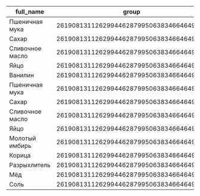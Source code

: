 | full_name | group | id | name | range |
| --- | --- | --- | --- | --- |
| Пшеничная мука | 261908131126299446287995063834664649530 | 261984365811149434177438050854977553210 |  | 261984365731921271662792877617944085306 |
| Сахар | 261908131126299446287995063834664649530 | 261984365969605759203689312005499536186 |  | 261984365890377596692115593714332746554 |
| Сливочное масло | 261908131126299446287995063834664649530 | 261984366128062084234598421070629454650 |  | 261984366048833921719977173206616392506 |
| Яйцо | 261908131126299446287995063834664649530 | 261984366286518409260304465191262896954 |  | 261984366207290246747746991856492364602 |
| Ванилин | 261908131126299446287995063834664649530 | 261984366444974734291572736326675612474 |  | 261984366365746571776707449657854411578 |
| Пшеничная мука | 261908131126299446287995063834664649530 | 261984366603431059318043266484055196474 |  | 261984366524202896805923205263093023546 |
| Сахар | 261908131126299446287995063834664649530 | 261985158330459064363785454210347320122 |  | 261984366682659221831444601799004275514 |
| Сливочное масло | 261908131126299446287995063834664649530 | 261985158488915389389095181563772158778 |  | 261985158409687226877048022361778045754 |
| Яйцо | 261908131126299446287995063834664649530 | 261985158647371714419467799323291566906 |  | 261985158568143551906770995875049259834 |
| Молотый имбирь | 261908131126299446287995063834664649530 | 261985158805828039449917822701406405434 |  | 261985158726599876933505268085606728506 |
| Корица | 261908131126299446287995063834664649530 | 261985158964284364476716552681630614330 |  | 261985158885056201961298449158549685050 |
| Разрыхлитель | 261908131126299446287995063834664649530 | 261985159122740689506261634009620693818 |  | 261985159043512526989198872197619401530 |
| Мёд | 261908131126299446287995063834664649530 | 261985159281197014533406578211199009594 |  | 261985159201968852017264802522994983738 |
| Соль | 261908131126299446287995063834664649530 | 261985159439653339563525587016702116666 |  | 261985159360425177048721098942850417466 |

